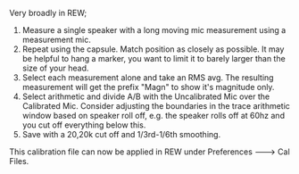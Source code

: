 Very broadly in REW; 

1. Measure a single speaker with a long moving mic measurement using a measurement mic.
2. Repeat using the capsule. Match position as closely as possible. It may be helpful to hang a marker, you want to limit it to barely larger than the size of your head. 
3. Select each measurement alone and take an RMS avg. The resulting measurement will get the prefix "Magn" to show it's magnitude only. 
4. Select arithmetic and divide A/B with the Uncalibrated Mic over the Calibrated Mic. Consider adjusting the boundaries in the trace arithmetic window based on speaker roll off, e.g. the speaker rolls off at 60hz and you cut off everything below this. 
5. Save with a 20,20k cut off and 1/3rd-1/6th smoothing.

This calibration file can now be applied in REW under Preferences ---> Cal Files.  
